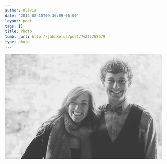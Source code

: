 ```yaml
---
author: Olivia
date: '2014-02-10T09:36:09-06:00'
layout: post
tags: []
title: Photo
tumblr_url: http://jahnke.us/post/76225768579
type: photo
---
```


![](/media/tumblr_n0se09kl181qga9s2o1_1280.jpg)
